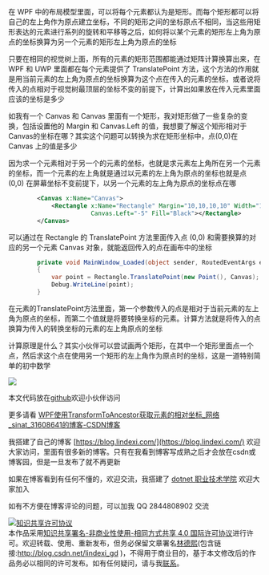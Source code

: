 
在 WPF 中的布局模型里面，可以将每个元素都认为是矩形。而每个矩形都可以将自己的左上角作为原点建立坐标，不同的矩形之间的坐标原点不相同，当这些用矩形表达的元素进行系列的旋转和平移等之后，如何将以某个元素的矩形左上角为原点的坐标换算为另一个元素的矩形左上角为原点的坐标

<!--more-->


<!-- CreateTime:2020/3/18 8:30:31 -->

<!-- 发布 -->

只要在相同的视觉树上面，所有的元素的矩形范围都能通过矩阵计算换算出来，在 WPF 和 UWP 里面都在每个元素提供了 TranslatePoint 方法，这个方法的作用就是用当前元素的左上角为原点的坐标换算为这个点在传入的元素的坐标，或者说将传入的点相对于视觉树最顶层的坐标不变的前提下，计算出如果放在传入元素里面应该的坐标是多少

如我有一个 Canvas 和 Canvas 里面有一个矩形，我对矩形做了一些复杂的变换，包括设置他的 Margin 和 Canvas.Left 的值，我想要了解这个矩形相对于Canvas的坐标在哪？其实这个问题可以转换为求在矩形坐标中，点(0,0)在 Canvas 上的值是多少

因为求一个元素相对于另一个的元素的坐标，也就是求元素左上角所在另一个元素的坐标，而一个元素的左上角就是通过以元素的左上角为原点的坐标也就是点 (0,0) 在屏幕坐标不变前提下，以另一个元素的左上角为原点的坐标点在哪

```xml
        <Canvas x:Name="Canvas">
            <Rectangle x:Name="Rectangle" Margin="10,10,10,10" Width="100" Height="100"
                       Canvas.Left="-5" Fill="Black"></Rectangle>
        </Canvas>
```

可以通过在 Rectangle 的 TranslatePoint 方法里面传入点 (0,0) 和需要换算的对应的另一个元素 Canvas 对象，就能返回传入的点在画布中的坐标

```csharp
        private void MainWindow_Loaded(object sender, RoutedEventArgs e)
        {
            var point = Rectangle.TranslatePoint(new Point(), Canvas);
            Debug.WriteLine(point);
        }
```

在元素的TranslatePoint方法里面，第一个参数传入的点是相对于当前元素的左上角为原点的坐标，而第二个值就是将要转换坐标的元素。计算方法就是将传入的点换算为传入的转换坐标的元素的左上角原点的坐标

计算原理是什么？其实小伙伴可以尝试画两个矩形，在其中一个矩形里面点一个点，然后求这个点在使用另一个矩形的左上角作为原点时的坐标，这是一道特别简单的初中数学

<!-- ![](image/WPF 使用 TranslatePoint 换算元素之间相对坐标/WPF 使用 TranslatePoint 换算元素之间相对坐标0.png) -->

![](http://image.acmx.xyz/lindexi%2F20203188431364.jpg)

本文代码放在[github](https://github.com/lindexi/lindexi_gd/tree/502e65befeee340520968976b023cf9b8b4b70a9/JeelifuwheChaykicinelniyearje)欢迎小伙伴访问

更多请看 [WPF使用TransformToAncestor获取元素的相对坐标_网络_sinat_31608641的博客-CSDN博客](https://blog.csdn.net/sinat_31608641/article/details/89631824 )



我搭建了自己的博客 [https://blog.lindexi.com/](https://blog.lindexi.com/) 欢迎大家访问，里面有很多新的博客。只有在我看到博客写成熟之后才会放在csdn或博客园，但是一旦发布了就不再更新

如果在博客看到有任何不懂的，欢迎交流，我搭建了 [dotnet 职业技术学院](https://t.me/dotnet_campus) 欢迎大家加入

如有不方便在博客评论的问题，可以加我 QQ 2844808902 交流

<a rel="license" href="http://creativecommons.org/licenses/by-nc-sa/4.0/"><img alt="知识共享许可协议" style="border-width:0" src="https://licensebuttons.net/l/by-nc-sa/4.0/88x31.png" /></a><br />本作品采用<a rel="license" href="http://creativecommons.org/licenses/by-nc-sa/4.0/">知识共享署名-非商业性使用-相同方式共享 4.0 国际许可协议</a>进行许可。欢迎转载、使用、重新发布，但务必保留文章署名[林德熙](http://blog.csdn.net/lindexi_gd)(包含链接:http://blog.csdn.net/lindexi_gd )，不得用于商业目的，基于本文修改后的作品务必以相同的许可发布。如有任何疑问，请与我[联系](mailto:lindexi_gd@163.com)。